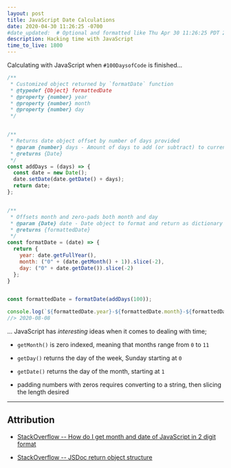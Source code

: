 ```yaml
---
layout: post
title: JavaScript Date Calculations
date: 2020-04-30 11:26:25 -0700
#date_updated:  # Optional and formatted like Thu Apr 30 11:26:25 PDT 2020 above
description: Hacking time with JavaScript
time_to_live: 1800
---
```




Calculating with JavaScript when `#100DaysofCode` is finished...


```javascript
/**
 * Customized object returned by `formatDate` function
 * @typedef {Object} formattedDate
 * @property {number} year
 * @property {number} month
 * @property {number} day
 */


/**
 * Returns date object offset by number of days provided
 * @param {number} days - Amount of days to add (or subtract) to current time
 * @returns {Date}
 */
const addDays = (days) => {
  const date = new Date();
  date.setDate(date.getDate() + days);
  return date;
};


/**
 * Offsets month and zero-pads both month and day
 * @param {Date} date - Date object to format and return as dictionary
 * @returns {formattedDate}
 */
const formatDate = (date) => {
  return {
    year: date.getFullYear(),
    month: ("0" + (date.getMonth() + 1)).slice(-2),
    day: ("0" + date.getDate()).slice(-2)
  };
}


const formattedDate = formatDate(addDays(100));

console.log(`${formattedDate.year}-${formattedDate.month}-${formattedDate.day}`);
//> 2020-08-08
```


... JavaScript has _interesting_ ideas when it comes to dealing with time;


- `getMonth()` is zero indexed, meaning that months range from `0` to `11`

- `getDay()` returns the day of the week, Sunday starting at `0`

- `getDate()` returns the day of the month, starting at `1`

- padding numbers with zeros requires converting to a string, then slicing the length desired


___


## Attribution


- [StackOverflow -- How do I get month and date of JavaScript in 2 digit format](https://stackoverflow.com/questions/6040515/)

- [StackOverflow -- JSDoc return object structure](https://stackoverflow.com/questions/28763257/)
